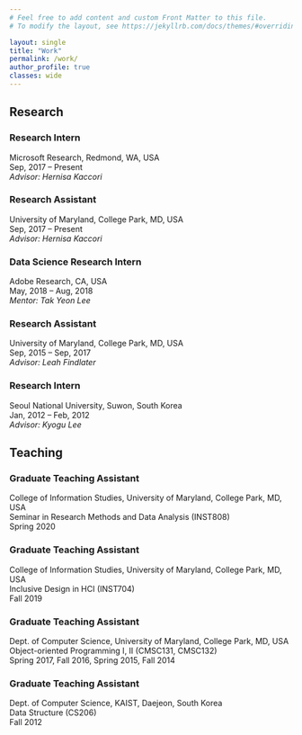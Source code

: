 ```yaml
---
# Feel free to add content and custom Front Matter to this file.
# To modify the layout, see https://jekyllrb.com/docs/themes/#overriding-theme-defaults

layout: single
title: "Work"
permalink: /work/
author_profile: true
classes: wide
---
```


## Research

### Research Intern
Microsoft Research, Redmond, WA, USA<br>
Sep, 2017 – Present<br>
*Advisor: Hernisa Kaccori*

### Research Assistant
University of Maryland, College Park, MD, USA<br>
Sep, 2017 – Present<br>
*Advisor: Hernisa Kaccori*

### Data Science Research Intern
Adobe Research, CA, USA<br>
May, 2018 – Aug, 2018<br>
*Mentor: Tak Yeon Lee*

### Research Assistant
University of Maryland, College Park, MD, USA<br>
Sep, 2015 – Sep, 2017<br>
*Advisor: Leah Findlater*

### Research Intern
Seoul National University, Suwon, South Korea<br>
Jan, 2012 – Feb, 2012<br>
*Advisor: Kyogu Lee*


## Teaching 

### Graduate Teaching Assistant
College of Information Studies, University of Maryland, College Park, MD, USA<br>
Seminar in Research Methods and Data Analysis (INST808)<br>
Spring 2020

### Graduate Teaching Assistant
College of Information Studies, University of Maryland, College Park, MD, USA<br>
Inclusive Design in HCI (INST704)<br>
Fall 2019

### Graduate Teaching Assistant
Dept. of Computer Science, University of Maryland, College Park, MD, USA<br>
Object-oriented Programming I, II (CMSC131, CMSC132)<br>
Spring 2017, Fall 2016, Spring 2015, Fall 2014

### Graduate Teaching Assistant
Dept. of Computer Science, KAIST, Daejeon, South Korea<br>
Data Structure (CS206)<br>
Fall 2012